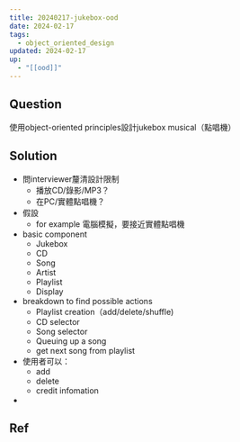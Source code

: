 ```yaml
---
title: 20240217-jukebox-ood
date: 2024-02-17
tags:
  - object_oriented_design
updated: 2024-02-17
up:
  - "[[ood]]"
---
```

## Question
使用object-oriented principles設計jukebox musical（點唱機）
## Solution
- 問interviewer釐清設計限制
	- 播放CD/錄影/MP3？
	- 在PC/實體點唱機？
- 假設
	- for example 電腦模擬，要接近實體點唱機
- basic component
	- Jukebox
	- CD
	- Song
	- Artist
	- Playlist
	- Display
- breakdown to find possible actions
	- Playlist creation（add/delete/shuffle)
	- CD selector
	- Song selector
	- Queuing up a song
	- get next song from playlist
- 使用者可以：
	- add
	- delete
	- credit infomation
- 
## Ref
